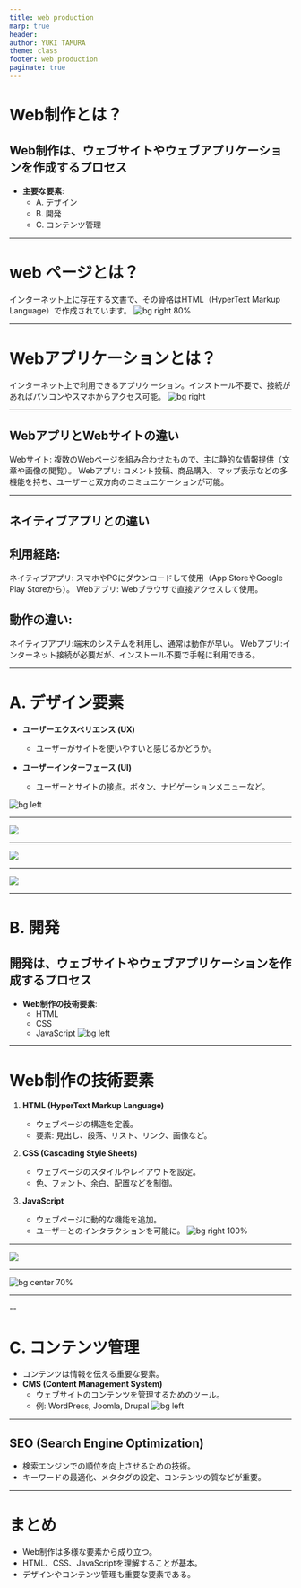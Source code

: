 ```yaml
---
title: web production
marp: true
header: 
author: YUKI TAMURA
theme: class
footer: web production
paginate: true
---
```

# Web制作とは？

## Web制作は、ウェブサイトやウェブアプリケーションを作成するプロセス
- **主要な要素**:
  - A.  デザイン
  - B.  開発
  - C.  コンテンツ管理

---
# web ページとは？
インターネット上に存在する文書で、その骨格はHTML（HyperText Markup Language）で作成されています。
![bg right 80%](https://encrypted-tbn0.gstatic.com/images?q=tbn:ANd9GcSj5K08rKxUEHZsgxTHElnQc6bFEmuVzD6FUg&s)

---
# Webアプリケーションとは？

インターネット上で利用できるアプリケーション。インストール不要で、接続があればパソコンやスマホからアクセス可能。
![bg right](https://pantograph.co.jp/app/wp-content/uploads/blog/2019/11/wa2.png)

---
## WebアプリとWebサイトの違い

Webサイト: 複数のWebページを組み合わせたもので、主に静的な情報提供（文章や画像の閲覧）。
Webアプリ: コメント投稿、商品購入、マップ表示などの多機能を持ち、ユーザーと双方向のコミュニケーションが可能。

---
## ネイティブアプリとの違い

## 利用経路:
ネイティブアプリ: スマホやPCにダウンロードして使用（App StoreやGoogle Play Storeから）。
Webアプリ: Webブラウザで直接アクセスして使用。
## 動作の違い:
ネイティブアプリ:端末のシステムを利用し、通常は動作が早い。
Webアプリ:インターネット接続が必要だが、インストール不要で手軽に利用できる。

---
# A. デザイン要素

- **ユーザーエクスペリエンス (UX)**
  - ユーザーがサイトを使いやすいと感じるかどうか。

- **ユーザーインターフェース (UI)**
  - ユーザーとサイトの接点。ボタン、ナビゲーションメニューなど。

![bg left ](https://www.itra.co.jp/uploads/media/2020/06/20200630105533.jpg)

---
![](https://www.unprinted.design/static/1361193eb6a9a97bda8a210f60cff92b/06f43/22.webp)

---
![](https://blog.nijibox.jp/wp-content/uploads/2019/10/201218_CREATIVE_BLOG-245-1@2x.png)

---
![](https://blog.nijibox.jp/wp-content/uploads/2019/10/201218_CREATIVE_BLOG-245-2@2x.png)

---
# B. 開発
## 開発は、ウェブサイトやウェブアプリケーションを作成するプロセス
- **Web制作の技術要素**:
  - HTML
  - CSS
  - JavaScript
![bg left ](https://www.itra.co.jp/uploads/media/2020/06/20200630105533.jpg)

---
# Web制作の技術要素

1. **HTML (HyperText Markup Language)**
   - ウェブページの構造を定義。
   - 要素: 見出し、段落、リスト、リンク、画像など。

2. **CSS (Cascading Style Sheets)**
   - ウェブページのスタイルやレイアウトを設定。
   - 色、フォント、余白、配置などを制御。

3. **JavaScript**
   - ウェブページに動的な機能を追加。
   - ユーザーとのインタラクションを可能に。
![bg right 100%](https://goat-inc.co.jp/wp-content/uploads/2022/02/htmlcssjs-sum.png)

---
![](https://fastcoding.jp/blog/wp-content/uploads/2017/03/html_css_js_08.png)


---
![bg center 70%](https://creating-homepage.com/wp-content/uploads/2021/09/1061-01.jpg)

---
--
# C. コンテンツ管理

- コンテンツは情報を伝える重要な要素。
- **CMS (Content Management System)**
  - ウェブサイトのコンテンツを管理するためのツール。
  - 例: WordPress, Joomla, Drupal
![bg left ](https://www.itra.co.jp/uploads/media/2020/06/20200630105533.jpg)

---

## SEO (Search Engine Optimization)

- 検索エンジンでの順位を向上させるための技術。
- キーワードの最適化、メタタグの設定、コンテンツの質などが重要。

---

# まとめ

- Web制作は多様な要素から成り立つ。
- HTML、CSS、JavaScriptを理解することが基本。
- デザインやコンテンツ管理も重要な要素である。